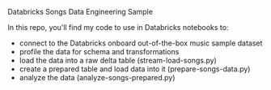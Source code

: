 Databricks Songs Data Engineering Sample

In this repo, you'll find my code to use in Databricks notebooks to:

- connect to the Databricks onboard out-of-the-box music sample dataset
- profile the data for schema and transformations
- load the data into a raw delta table (stream-load-songs.py)
- create a prepared table and load data into it (prepare-songs-data.py)
- analyze the data (analyze-songs-prepared.py)

